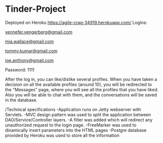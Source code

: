 # Tinder-Project
Deployed on Heroku
https://agile-crag-34919.herokuapp.com/
Logins: 

yennefer.vengerberg@gmail.com

mia.wallace@gmail.com

tommy.kumar@gmail.com

joe.anthony@gmail.com

Password: 1111

After the log in, you can like/dislike several profiles. When you have taken a decision on all the available profiles (around 10), you will be redirected to the "Messages" page, where you will see all the profiles that you have liked. Also you will be able to chat with them, and the conversations will be saved in the database.

/Technical specifications
-Application runs on Jetty webserver with Servlets. 
-MVC design pattern was used to split the application between DAO/Service/Controller layers.
-A filter was added which will redirect any  unauthorized request to the login page.
-FreeMarker was used to dinamically insert parameters into the HTML pages
-Postgre database provided by Heroku was used to store all the information
